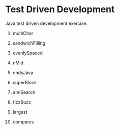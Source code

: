 <h1>Test Driven Development</h1>
Java test driven development exercise.  

1. multiChar  

2. sandwichFilling  

3. evenlySpaced  

4. nMid  

5. endsJava  

6. superBlock  

7. amISearch  

8. fizzBuzz  

9. largest  

10. compares  


